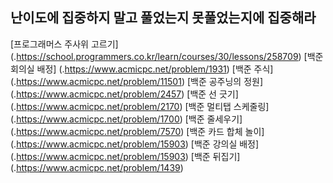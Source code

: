 ## 난이도에 집중하지 말고 풀었는지 못풀었는지에 집중해라
[프로그래머스 주사위 고르기] (.https://school.programmers.co.kr/learn/courses/30/lessons/258709)
[백준 회의실 배정] (.https://www.acmicpc.net/problem/1931)
[백준 주식] (.https://www.acmicpc.net/problem/11501)
[백준 공주닝의 정원] (.https://www.acmicpc.net/problem/2457)
[백준 선 긋기] (.https://www.acmicpc.net/problem/2170)
[백준 멀티탭 스케줄링] (.https://www.acmicpc.net/problem/1700)
[백준 줄세우기] (.https://www.acmicpc.net/problem/7570)
[백준 카드 합체 놀이] (.https://www.acmicpc.net/problem/15903)
[백준 강의실 배정] (.https://www.acmicpc.net/problem/15903)
[백준 뒤집기] (.https://www.acmicpc.net/problem/1439)